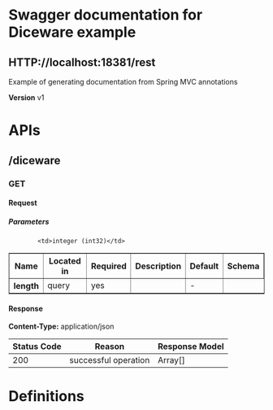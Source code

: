 # Swagger documentation for Diceware example


## HTTP://localhost:18381/rest

Example of generating documentation from Spring MVC annotations



**Version** v1














# APIs


## /diceware


### GET

<a id="getJson"></a>









#### Request



##### Parameters

<table border="1">
    <tr>
        <th>Name</th>
        <th>Located in</th>
        <th>Required</th>
        <th>Description</th>
        <th>Default</th>
        <th>Schema</th>
    </tr>



<tr>
    <th>length</th>
    <td>query</td>
    <td>yes</td>
    <td></td>
    <td> - </td>

    
            <td>integer (int32)</td>
    

</tr>


</table>



#### Response

**Content-Type:** application/json


| Status Code | Reason      | Response Model |
|-------------|-------------|----------------|
| 200    | successful operation | Array[<a href=""></a>]|



















# Definitions


